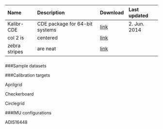 | Name          | Description                    | Download                   | Last updated |
|:------------- |:-------------------------------|:---------------------------|:-------------|
| Kalibr-CDE    | CDE package for 64-bit systems | [link](http://link.i.am/)  | 2. Jun. 2014 |
| col 2 is      | centered      | [link](http://link.i.am/) |
| zebra stripes | are neat      | [link](http://link.i.am/) |


###

###Sample datasets

###Calibration targets

Aprilgrid

Checkerboard

Circlegrid

###IMU configurations

ADIS16448


